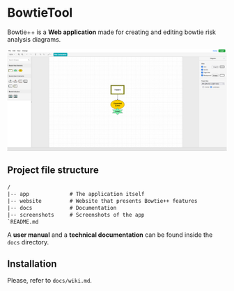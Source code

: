 # BowtieTool

Bowtie++ is a **Web application** made for creating and editing bowtie risk analysis diagrams.

![alt text](screenshots/bowtie_home.png)

## Project file structure

```
/
|-- app             # The application itself
|-- website         # Website that presents Bowtie++ features
|-- docs            # Documentation
|-- screenshots     # Screenshots of the app
`README.md
```

A **user manual** and a **technical documentation** can be found inside the `docs` directory.

## Installation

Please, refer to `docs/wiki.md`.
